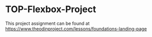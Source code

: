 # TOP-Flexbox-Project
This project assignment can be found at https://www.theodinproject.com/lessons/foundations-landing-page
